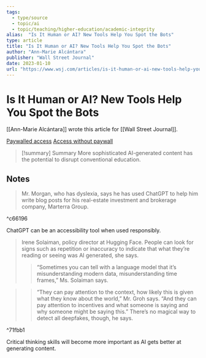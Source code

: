 ```yaml
---
tags:
  - type/source
  - topic/ai
  - topic/teaching/higher-education/academic-integrity
alias:  "Is It Human or AI? New Tools Help You Spot the Bots"
type: article
title: "Is It Human or AI? New Tools Help You Spot the Bots"
author: "Ann-Marie Alcántara"
publisher: "Wall Street Journal"
date: 2023-01-10
url: "https://www.wsj.com/articles/is-it-human-or-ai-new-tools-help-you-spot-the-bots-11673356404"
---
```

# Is It Human or AI? New Tools Help You Spot the Bots
[[Ann-Marie Alcántara]] wrote this article for [[Wall Street Journal]].

[Paywalled access](https://www.wsj.com/articles/is-it-human-or-ai-new-tools-help-you-spot-the-bots-11673356404)
[Access without paywall](https://archive.md/ymQ3F)

> [!summary] Summary
> More sophisticated AI-generated content has the potential to disrupt conventional education.

## Notes
> Mr. Morgan, who has dyslexia, says he has used ChatGPT to help him write blog posts for his real-estate investment and brokerage company, Marterra Group.

^c66196

ChatGPT can be an accessibility tool when used responsibly.

> Irene Solaiman, policy director at Hugging Face. People can look for signs such as repetition or inaccuracy to indicate that what they’re reading or seeing was AI generated, she says.
> 
> > “Sometimes you can tell with a language model that it’s misunderstanding modern data, misunderstanding time frames,” Ms. Solaiman says.

> > “They can pay attention to the context, how likely this is given what they know about the world,” Mr. Groh says. “And they can pay attention to incentives and what someone is saying and why someone might be saying this.” There’s no magical way to detect all deepfakes, though, he says.

^71fbb1

Critical thinking skills will become more important as AI gets better at generating content.